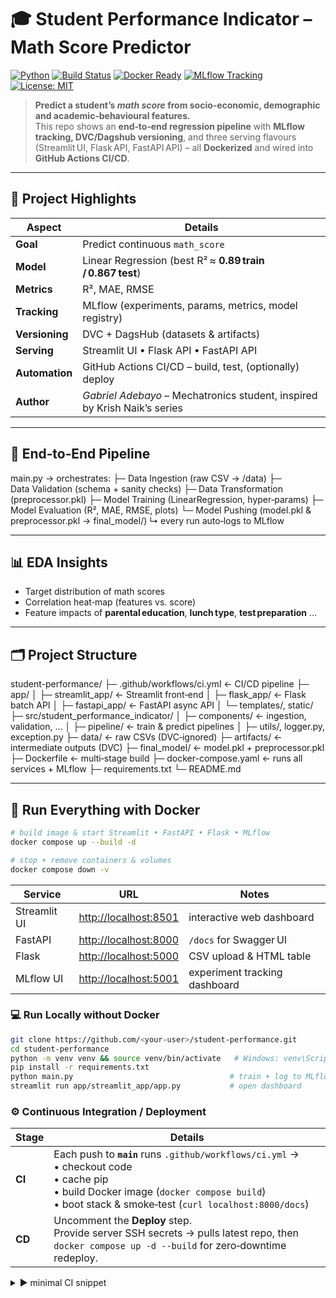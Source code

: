 # 🎓 Student Performance Indicator – Math Score Predictor

[![Python](https://img.shields.io/badge/python-3.11-blue.svg)](https://www.python.org)
[![Build Status](https://github.com/<iyan-coder>/student-performance/actions/workflows/ci.yml/badge.svg)](https://github.com/<iyan-coder>/student-performance/actions)
[![Docker Ready](https://img.shields.io/badge/docker-publish-green)](https://hub.docker.com/)
[![MLflow Tracking](https://img.shields.io/badge/MLflow-active-orange)](https://mlflow.org)
[![License: MIT](https://img.shields.io/badge/License-MIT-yellow.svg)](LICENSE)

> **Predict a student’s _math score_ from socio‑economic, demographic and academic‑behavioural features.**  
> This repo shows an **end‑to‑end regression pipeline** with **MLflow tracking, DVC/Dagshub versioning**, and three serving flavours (Streamlit UI, Flask API, FastAPI API) – all **Dockerized** and wired into **GitHub Actions CI/CD**.

---

## 🚀 Project Highlights

| Aspect          | Details                                                                         |
|-----------------|---------------------------------------------------------------------------------|
| **Goal**        | Predict continuous `math_score`                                                 |
| **Model**       | Linear Regression (best R² ≈ **0.89 train / 0.867 test**)                       |
| **Metrics**     | R², MAE, RMSE                                                                   |
| **Tracking**    | MLflow (experiments, params, metrics, model registry)                           |
| **Versioning**  | DVC + DagsHub (datasets & artifacts)                                            |
| **Serving**     | Streamlit UI • Flask API • FastAPI API                                          |
| **Automation**  | GitHub Actions CI/CD – build, test, (optionally) deploy                         |
| **Author**      | _Gabriel Adebayo_ – Mechatronics student, inspired by Krish Naik’s series       |

---

## 🧠 End‑to‑End Pipeline

main.py → orchestrates:
├─ Data Ingestion (raw CSV → /data)
├─ Data Validation (schema + sanity checks)
├─ Data Transformation (preprocessor.pkl)
├─ Model Training (LinearRegression, hyper‑params)
├─ Model Evaluation (R², MAE, RMSE, plots)
└─ Model Pushing (model.pkl & preprocessor.pkl → final_model/)
↳ every run auto‑logs to MLflow


---

## 📊 EDA Insights

* Target distribution of math scores  
* Correlation heat‑map (features vs. score)  
* Feature impacts of **parental education**, **lunch type**, **test preparation** …

---

## 🗂️ Project Structure


student-performance/
├─ .github/workflows/ci.yml ← CI/CD pipeline
├─ app/
│ ├─ streamlit_app/ ← Streamlit front‑end
│ ├─ flask_app/ ← Flask batch API
│ ├─ fastapi_app/ ← FastAPI async API
│ └─ templates/, static/
├─ src/student_performance_indicator/
│ ├─ components/ ← ingestion, validation, …
│ ├─ pipeline/ ← train & predict pipelines
│ ├─ utils/, logger.py, exception.py
├─ data/ ← raw CSVs (DVC‑ignored)
├─ artifacts/ ← intermediate outputs (DVC)
├─ final_model/ ← model.pkl + preprocessor.pkl
├─ Dockerfile ← multi‑stage build
├─ docker-compose.yaml ← runs all services + MLflow
├─ requirements.txt
└─ README.md


---

## 🐳 Run Everything with Docker

```bash
# build image & start Streamlit • FastAPI • Flask • MLflow
docker compose up --build -d

# stop + remove containers & volumes
docker compose down -v
```

| Service      | URL                                            | Notes                         |
| ------------ | ---------------------------------------------- | ----------------------------- |
| Streamlit UI | [http://localhost:8501](http://localhost:8501) | interactive web dashboard     |
| FastAPI      | [http://localhost:8000](http://localhost:8000) | `/docs` for Swagger UI        |
| Flask        | [http://localhost:5000](http://localhost:5000) | CSV upload & HTML table       |
| MLflow UI    | [http://localhost:5001](http://localhost:5001) | experiment tracking dashboard |

### 💻 Run Locally without Docker
```bash
git clone https://github.com/<your-user>/student-performance.git
cd student-performance
python -m venv venv && source venv/bin/activate   # Windows: venv\Scripts\activate
pip install -r requirements.txt
python main.py                                   # train + log to MLflow
streamlit run app/streamlit_app/app.py           # open dashboard

```
### ⚙️ Continuous Integration / Deployment
| Stage  | Details                                                                                                                                                                                                |
| ------ | ------------------------------------------------------------------------------------------------------------------------------------------------------------------------------------------------------ |
| **CI** | Each push to **`main`** runs `.github/workflows/ci.yml` →<br>• checkout code<br>• cache pip<br>• build Docker image (`docker compose build`)<br>• boot stack & smoke‑test (`curl localhost:8000/docs`) |
| **CD** | Uncomment the **Deploy** step.<br>Provide server SSH secrets → pulls latest repo, then `docker compose up -d --build` for zero‑downtime redeploy.                                                      |

<details> <summary>▶ minimal CI snippet</summary>

```bash

name: Docker CI

on:
  push:
    branches: [main]

jobs:
  build:
    runs-on: ubuntu-latest
    steps:
      - uses: actions/checkout@v3
      - uses: docker/setup-buildx-action@v2
      - name: Build & launch
        run: |
          docker compose build
          docker compose up -d
      - name: FastAPI smoke test
        run: curl --retry 5 --retry-delay 3 http://localhost:8000/docs
    
```
### 🔗 MLflow Tracking
1. Local tracking server inside Docker (http://localhost:5001)

2. All parameters, metrics, models and artifacts logged automatically.

3. Switch to a remote MLflow backend by editing docker-compose.yaml.

### 🙏 Acknowledgements
1. Krish Naik’s YouTube ML tutorials

2. Open‑source community: Scikit‑learn, Streamlit, FastAPI, Flask, DVC, MLflow, Docker, GitHub Actions

### 📜 License
Distributed under the MIT License.

### What you still need to do

1. Replace every **`<your-user>`** with your real GitHub username.
2. Commit + push the new `README.md`.

That’s it—enjoy your fully documented, Docker‑ready, CI/CD‑enabled project!


